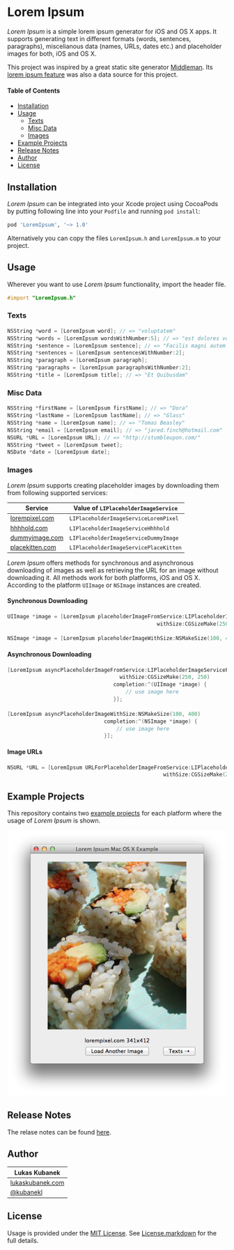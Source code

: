 # Lorem Ipsum

*Lorem Ipsum* is a simple lorem ipsum generator for iOS and OS X apps. It supports generating text in different formats (words, sentences, paragraphs), miscelianous data (names, URLs, dates etc.) and placeholder images for both, iOS and OS X.

This project was inspired by a great static site generator [Middleman](http://github.com/middleman/middleman). Its [lorem ipsum feature](https://github.com/middleman/middleman/blob/37e22c040ebcabed0ac3d8bce85aa085177d012a/middleman-core/lib/middleman-more/extensions/lorem.rb) was also a data source for this project.

#### Table of Contents

- [Installation](#installation)
- [Usage](#usage)
    - [Texts](#texts)
    - [Misc Data](#misc-data)
    - [Images](#images)
- [Example Projects](#example-projects)
- [Release Notes](#release-notes)
- [Author](#author)
- [License](#license)

## Installation

*Lorem Ipsum* can be integrated into your Xcode project using CocoaPods by putting following line into your `Podfile` and running `pod install`:

```ruby
pod 'LoremIpsum', '~> 1.0'
```

Alternatively you can copy the files `LoremIpsum.h` and `LoremIpsum.m` to your project.

## Usage

Wherever you want to use *Lorem Ipsum* functionality, import the header file.

```objective-c
#import "LoremIpsum.h"
```

### Texts

```objective-c
NSString *word = [LoremIpsum word]; // => "voluptatem"
NSString *words = [LoremIpsum wordsWithNumber:5]; // => "est dolores voluptatem cumque itaque"
NSString *sentence = [LoremIpsum sentence]; // => "Facilis magni autem ut iure cum voluptas excepturi eos."
NSString *sentences = [LoremIpsum sentencesWithNumber:2];
NSString *paragraph = [LoremIpsum paragraph];
NSString *paragraphs = [LoremIpsum paragraphsWithNumber:2];
NSString *title = [LoremIpsum title]; // => "Et Quibusdam"
```

### Misc Data

```objective-c
NSString *firstName = [LoremIpsum firstName]; // => "Dora"
NSString *lastName = [LoremIpsum lastName]; // => "Glass"
NSString *name = [LoremIpsum name]; // => "Tomas Beasley"
NSString *email = [LoremIpsum email]; // => "jared.finch@hotmail.com"
NSURL *URL = [LoremIpsum URL]; // => "http://stumbleupon.com/"
NSString *tweet = [LoremIpsum tweet];
NSDate *date = [LoremIpsum date];
```

### Images

*Lorem Ipsum* supports creating placeholder images by downloading them from following supported services:

| Service                                   | Value of `LIPlaceholderImageService`   |
| ----------------------------------------- | -------------------------------------- |
| [lorempixel.com](http://lorempixel.com)   | `LIPlaceholderImageServiceLoremPixel`  |
| [hhhhold.com](http://hhhhold.com)         | `LIPlaceholderImageServiceHhhhold`     |
| [dummyimage.com](http://dummyimage.com)   | `LIPlaceholderImageServiceDummyImage`  |
| [placekitten.com](http://placekitten.com) | `LIPlaceholderImageServicePlaceKitten` |

*Lorem Ipsum* offers methods for synchronous and asynchronous downloading of images as well as retrieving the URL for an image without downloading it. All methods work for both platforms, iOS and OS X. According to the platform `UIImage` or `NSImage` instances are created.

#### Synchronous Downloading

```objective-c
UIImage *image = [LoremIpsum placeholderImageFromService:LIPlaceholderImageServicePlaceKitten
                                                withSize:CGSizeMake(250, 250)];
                                                 
NSImage *image = [LoremIpsum placeholderImageWithSize:NSMakeSize(100, 400)];
```

#### Asynchronous Downloading

```objective-c
[LoremIpsum asyncPlaceholderImageFromService:LIPlaceholderImageServicePlaceKitten
                                    withSize:CGSizeMake(250, 250)
                                  completion:^(UIImage *image) {
                                      // use image here
                                  }];
                                  
[LoremIpsum asyncPlaceholderImageWithSize:NSMakeSize(100, 400)
                               completion:^(NSImage *image) {
                                   // use image here
                               }];
```

#### Image URLs

```objective-c
NSURL *URL = [LoremIpsum URLForPlaceholderImageFromService:LIPlaceholderImageServiceDummyImage
                                                  withSize:CGSizeMake(250, 250)];
```

## Example Projects

This repository contains two [example projects](/Examples/) for each platform where the usage of *Lorem Ipsum* is shown.

![Mac OS X Example Screenshot](Screenshot.png)

## Release Notes

The relase notes can be found [here](https://github.com/lukaskubanek/LoremIpsum/releases).

## Author

| Lukas Kubanek                                        |
|------------------------------------------------------|
| [lukaskubanek.com](http://lukaskubanek.com)          |
| [@kubanekl](https://twitter.com/kubanekl)            |

## License

Usage is provided under the [MIT License](http://opensource.org/licenses/MIT). See [License.markdown](License.md) for the full details.

